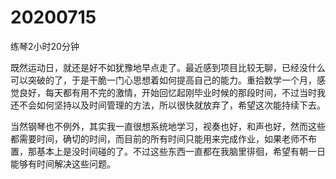 # 20200715

练琴2小时20分钟

既然运动日，就还是好不如犹豫地早点走了。最近感到项目比较无聊，已经没什么可以突破的了，于是干脆一门心思想着如何提高自己的能力。重拾数学一个月，感觉良好，每天都有用不完的激情，开始回忆起刚毕业时候的那段时间，不过当时我还不会如何坚持以及时间管理的方法，所以很快就放弃了，希望这次能持续下去。

当然钢琴也不例外，其实我一直很想系统地学习，视奏也好，和声也好，然而这些都需要时间，确切的时间，而目前的所有时间只能用来完成作业，如果老师不布置，那基本上是没时间碰的了。不过这些东西一直都在我脑里徘徊，希望有朝一日能够有时间解决这些问题。
